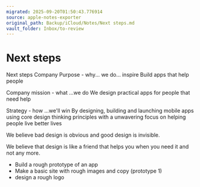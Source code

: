 ```yaml
---
migrated: 2025-09-20T01:50:43.776914
source: apple-notes-exporter
original_path: Backup/iCloud/Notes/Next steps.md
vault_folder: Inbox/to-review
---
```

# Next steps

Next steps
Company Purpose - why... we do... inspire 
Build apps that help people 

Company mission - what ...we do
We design practical apps for people that need help

Strategy - how ...we'll win 
By designing, building and launching mobile apps using core design thinking principles with a unwavering focus on helping people live better lives

We believe bad design is obvious and good design is invisible.

We believe that design is like a friend that helps you when you need it and not any more.

- Build a rough prototype of an app
- Make a basic site with rough images and copy (prototype 1)
- design a rough logo

